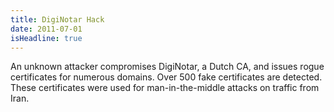 ```yaml
---
title: DigiNotar Hack
date: 2011-07-01
isHeadline: true
---
```


An unknown attacker compromises DigiNotar, a Dutch CA, and issues rogue certificates for numerous domains. Over 500 fake certificates are detected. These certificates were used for man-in-the-middle attacks on traffic from Iran.

